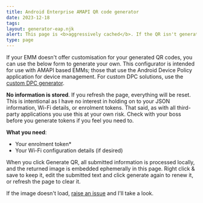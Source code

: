```yaml
---
title: Android Enterprise AMAPI QR code generator 
date: 2023-12-18
tags:
layout: generator-eap.njk
alert: This page is <b>aggressively cached</b>. If the QR isn't generating, try a hard refresh (CRTL/CMD + SHIFT + R).
type: page
---
```


If your EMM doesn't offer customisation for your generated QR codes, you can use the below form to generate your own. This configurator is intended for use with AMAPI based EMMs; those that use the Android Device Policy application for device management. For custom DPC solutions, use the [custom DPC generator](/qr-generator-dpc).

**No information is stored**. If you refresh the page, everything will be reset. This is intentional as I have no interest in holding on to your JSON information, Wi-Fi details, or enrolment tokens. That said, as with all third-party applications you use this at your own risk. Check with your boss before you generate tokens if you feel you need to.

**What you need**:

- Your enrolment token*
- Your Wi-Fi configuration details (if desired)

When you click Generate QR, all submitted information is processed locally, and the returned image is embedded ephemerally in this page. Right click & save to keep it, edit the submitted text and click generate again to renew it, or refresh the page to clear it.

If the image doesn't load, [raise an issue](https://github.com/jasonbayton/11ty/issues/new/choose) and I'll take a look.
